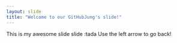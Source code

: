 ```yaml
---
layout: slide
title: "Welcome to our GitHubJung's slide!"
---
```

This is my awesome slide slide :tada
Use the left arrow to go back!

